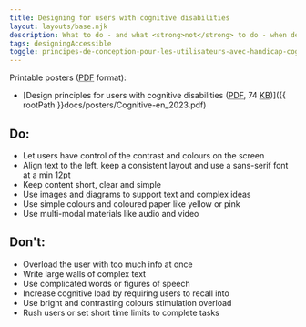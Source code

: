 ```yaml
---
title: Designing for users with cognitive disabilities
layout: layouts/base.njk
description: What to do - and what <strong>not</strong> to do - when designing for users with cognitive disabilities.
tags: designingAccessible
toggle: principes-de-conception-pour-les-utilisateurs-avec-handicap-cognitif
---
```


Printable posters (<abbr title="Portable Document Format">PDF</abbr> format):

- [Design principles for users with cognitive disabilities (<abbr title="Portable Document Format">PDF</abbr>, 74 <abbr title="KiloByte">KB</abbr>)]({{ rootPath }}docs/posters/Cognitive-en_2023.pdf)

<div class="row">
<div class="col-md-6">

## Do:

- Let users have control of the contrast and colours on the screen
- Align text to the left, keep a consistent layout and use a sans-serif font at a min 12pt
- Keep content short, clear and simple
- Use images and diagrams to support text and complex ideas
- Use simple colours and coloured paper like yellow or pink
- Use multi-modal materials like audio and video

</div>
<div class="col-md-6">

## Don't:

- Overload the user with too much info at once
- Write large walls of complex text
- Use complicated words or figures of speech
- Increase cognitive load by requiring users to recall into
- Use bright and contrasting colours stimulation overload
- Rush users or set short time limits to complete tasks

</div>
</div>
